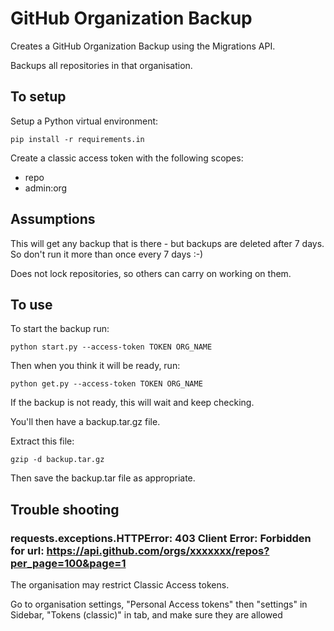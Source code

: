 # GitHub Organization Backup

Creates a GitHub Organization Backup using the Migrations API. 

Backups all repositories in that organisation.

## To setup

Setup a Python virtual environment:

    pip install -r requirements.in 

Create a classic access token with the following scopes: 
* repo 
* admin:org

## Assumptions

This will get any backup that is there - but backups are deleted after 7 days. So don't run it more than once every 7 days :-)

Does not lock repositories, so others can carry on working on them.

## To use

To start the backup run:

    python start.py --access-token TOKEN ORG_NAME

Then when you think it will be ready, run:

    python get.py --access-token TOKEN ORG_NAME

If the backup is not ready, this will wait and keep checking.

You'll then have a backup.tar.gz file.

Extract this file:

    gzip -d backup.tar.gz

Then save the backup.tar file as appropriate.

## Trouble shooting

### requests.exceptions.HTTPError: 403 Client Error: Forbidden for url: https://api.github.com/orgs/xxxxxxx/repos?per_page=100&page=1

The organisation may restrict Classic Access tokens. 

Go to organisation settings, "Personal Access tokens" then "settings" in Sidebar, "Tokens (classic)" in tab, and make sure they are allowed

